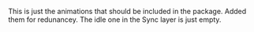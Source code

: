 This is just the animations that should be included in the package. Added them for redunancey.
The idle one in the Sync layer is just empty.
